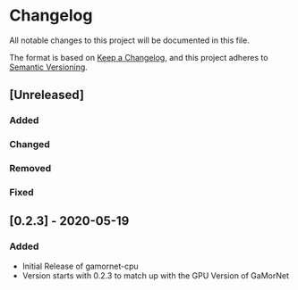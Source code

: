 # Changelog
All notable changes to this project will be documented in this file.

The format is based on [Keep a Changelog](https://keepachangelog.com/en/1.0.0/),
and this project adheres to [Semantic Versioning](https://semver.org/spec/v2.0.0.html).

## [Unreleased]

### Added

### Changed

### Removed

### Fixed

## [0.2.3] - 2020-05-19
### Added
- Initial Release of gamornet-cpu
- Version starts with 0.2.3 to match up with the GPU Version of GaMorNet
